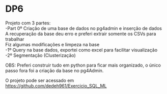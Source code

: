 # DP6 
Projeto com 3 partes:\
-Part 0º Criação de uma base de dados no pg4admin e inserção de dados\
    A recuperação da base deu erro e preferi extrair somente os CSVs para trabalhar\
    Fiz algumas modificações e limpeza na base\
-1º Query na base dados, exportei como excel para facilitar visualização\
-2º Segmentação (Clusterização)

OBS: Preferi construir tudo em python para ficar mais organizado, o único passo fora foi a criação da base no pg4Admin.

O projeto pode ser acessado em https://github.com/dedeh961/Exercicio_SQL_ML